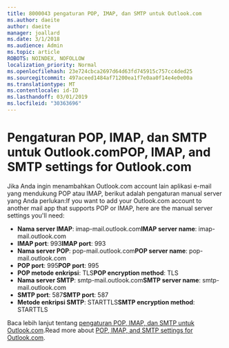 ```yaml
---
title: 8000043 pengaturan POP, IMAP, dan SMTP untuk Outlook.com
ms.author: daeite
author: daeite
manager: joallard
ms.date: 3/1/2018
ms.audience: Admin
ms.topic: article
ROBOTS: NOINDEX, NOFOLLOW
localization_priority: Normal
ms.openlocfilehash: 23e724cbca2697d64d63fd745915c757cc4ded25
ms.sourcegitcommit: 497aceed1484af71200ea1f7e0aa0f14e4e0e00a
ms.translationtype: MT
ms.contentlocale: id-ID
ms.lasthandoff: 03/01/2019
ms.locfileid: "30363696"
---
```

# <a name="pop-imap-and-smtp-settings-for-outlookcom"></a><span data-ttu-id="354e4-102">Pengaturan POP, IMAP, dan SMTP untuk Outlook.com</span><span class="sxs-lookup"><span data-stu-id="354e4-102">POP, IMAP, and SMTP settings for Outlook.com</span></span>

<span data-ttu-id="354e4-103">Jika Anda ingin menambahkan Outlook.com account lain aplikasi e-mail yang mendukung POP atau IMAP, berikut adalah pengaturan manual server yang Anda perlukan:</span><span class="sxs-lookup"><span data-stu-id="354e4-103">If you want to add your Outlook.com account to another mail app that supports POP or IMAP, here are the manual server settings you'll need:</span></span>

- <span data-ttu-id="354e4-104">**Nama server IMAP**: imap-mail.outlook.com</span><span class="sxs-lookup"><span data-stu-id="354e4-104">**IMAP server name**: imap-mail.outlook.com</span></span>
- <span data-ttu-id="354e4-105">**IMAP port**: 993</span><span class="sxs-lookup"><span data-stu-id="354e4-105">**IMAP port**: 993</span></span>
- <span data-ttu-id="354e4-106">**Nama server POP**: pop-mail.outlook.com</span><span class="sxs-lookup"><span data-stu-id="354e4-106">**POP server name**: pop-mail.outlook.com</span></span>
- <span data-ttu-id="354e4-107">**POP port**: 995</span><span class="sxs-lookup"><span data-stu-id="354e4-107">**POP port**: 995</span></span>
- <span data-ttu-id="354e4-108">**POP metode enkripsi**: TLS</span><span class="sxs-lookup"><span data-stu-id="354e4-108">**POP encryption method**: TLS</span></span>
- <span data-ttu-id="354e4-109">**Nama server SMTP**: smtp-mail.outlook.com</span><span class="sxs-lookup"><span data-stu-id="354e4-109">**SMTP server name**: smtp-mail.outlook.com</span></span>
- <span data-ttu-id="354e4-110">**SMTP port**: 587</span><span class="sxs-lookup"><span data-stu-id="354e4-110">**SMTP port**: 587</span></span>
- <span data-ttu-id="354e4-111">**Metode enkripsi SMTP**: STARTTLS</span><span class="sxs-lookup"><span data-stu-id="354e4-111">**SMTP encryption method**: STARTTLS</span></span>

<span data-ttu-id="354e4-112">Baca lebih lanjut tentang [pengaturan POP, IMAP, dan SMTP untuk Outlook.com](https://go.microsoft.com/fwlink/p/?linkid=2001402&clcid=0x409).</span><span class="sxs-lookup"><span data-stu-id="354e4-112">Read more about [POP, IMAP, and SMTP settings for Outlook.com](https://go.microsoft.com/fwlink/p/?linkid=2001402&clcid=0x409).</span></span>